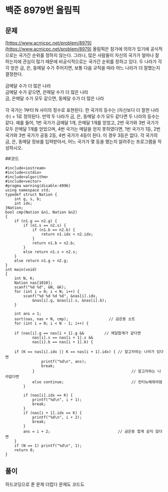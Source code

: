 # 백준 8979번 올림픽

## 문제
[https://www.acmicpc.net/problem/8979](https://www.acmicpc.net/problem/8979)
올림픽은 참가에 의의가 있기에 공식적으로는 국가간 순위를 정하지 않는다. 그러나, 많은 사람들이 자신의 국가가 얼마나 잘
하는지에 관심이 많기 때문에 비공식적으로는 국가간 순위를 정하고 있다. 두 나라가 각각 얻은 금, 은, 동메달 수가
주어지면, 보통 다음 규칙을 따라 어느 나라가 더 잘했는지 결정한다.</br>
</br>
금메달 수가 더 많은 나라 </br>
금메달 수가 같으면, 은메달 수가 더 많은 나라</br>
금, 은메달 수가 모두 같으면, 동메달 수가 더 많은 나라 </br>
</br>
각 국가는 1부터 N 사이의 정수로 표현된다. 한 국가의 등수는 (자신보다 더 잘한 나라 수) + 1로 정의된다.
만약 두 나라가 금, 은, 동메달 수가 모두 같다면 두 나라의 등수는 같다. 예를 들어, 1번 국가가 금메달 1개,
은메달 1개를 얻었고, 2번 국가와 3번 국가가 모두 은메달 1개를 얻었으며, 4번 국가는 메달을 얻지 못하였다면,
1번 국가가 1등, 2번 국가와 3번 국가가 공동 2등, 4번 국가가 4등이 된다. 이 경우 3등은 없다. 
각 국가의 금, 은, 동메달 정보를 입력받아서, 어느 국가가 몇 등을 했는지 알려주는 프로그램을 작성하시오. 

##코드
```
#include<iostream>
#include<cstdio>
#include<algorithm>
#include<vector>
#pragma warning(disable:4996)
using namespace std;
typedef struct Nation {
	int g, s, b;
	int idx;
}Nation;
bool cmp(Nation &n1, Nation &n2)
{
	if (n1.g == n2.g) {
		if (n1.s == n2.s) {
			if (n1.b == n2.b) {
				return n1.idx < n2.idx;
			}
			return n1.b > n2.b;
		}
		else return n1.s > n2.s;
	}
	else return n1.g > n2.g;
}
int main(void)
{
	int N, K;
	Nation nas[1010];
	scanf("%d %d", &N, &K);
	for (int i = 0; i < N; i++) {
		scanf("%d %d %d %d", &nas[i].idx, 
			&nas[i].g, &nas[i].s, &nas[i].b);
	}

	int ans = 1;
	sort(nas, nas + N, cmp);                  // 금은동 소트
	for (int i = 0; i < N - 1; i++) {
		
    if (nas[i].g == nas[i + 1].g &&         // 메달합계가 같다면
			nas[i].s == nas[i + 1].s &&
			nas[i].b == nas[i + 1].b) {
		
    if (K == nas[i].idx || K == nas[i + 1].idx) { // 알고자하는 나라가 있다면
				printf("%d\n", ans);
				break;
			}                                           // 알고자하는 나라없다면
			else continue;                              // 컨티뉴해줘야댐
		}
    
		if (nas[i].idx == K) {
			printf("%d\n", i + 1);
			break;
		}
		if (nas[i + 1].idx == K) {
			printf("%d\n", i + 2);
			break;
		}
		ans = i + 2;                              // 금은동 합계 같지 않다면 
	}
	if (N == 1) printf("%d\n", 1);
	return 0;
}
```

## 풀이
하드코딩으로 푼 문제 더럽다 문제도 코드도
